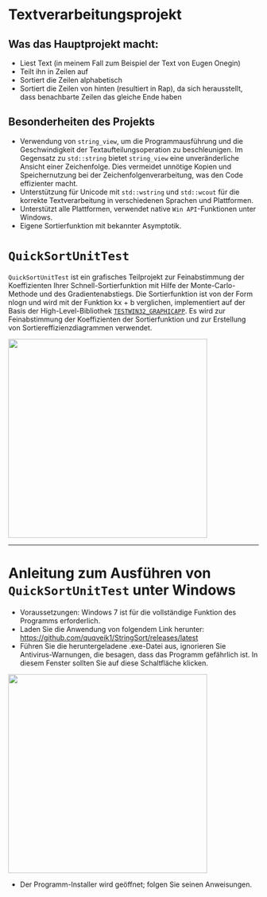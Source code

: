 # Textverarbeitungsprojekt

## Was das Hauptprojekt macht:
- Liest Text (in meinem Fall zum Beispiel der Text von Eugen Onegin)
- Teilt ihn in Zeilen auf
- Sortiert die Zeilen alphabetisch
- Sortiert die Zeilen von hinten (resultiert in Rap), da sich herausstellt, dass benachbarte Zeilen das gleiche Ende haben

## Besonderheiten des Projekts

- Verwendung von `string_view`, um die Programmausführung und die Geschwindigkeit der Textaufteilungsoperation zu beschleunigen. Im Gegensatz zu `std::string` bietet `string_view` eine unveränderliche Ansicht einer Zeichenfolge. Dies vermeidet unnötige Kopien und Speichernutzung bei der Zeichenfolgenverarbeitung, was den Code effizienter macht.
- Unterstützung für Unicode mit `std::wstring` und `std::wcout` für die korrekte Textverarbeitung in verschiedenen Sprachen und Plattformen.
- Unterstützt alle Plattformen, verwendet native `Win API`-Funktionen unter Windows.
- Eigene Sortierfunktion mit bekannter Asymptotik.

# `QuickSortUnitTest`

`QuickSortUnitTest` ist ein grafisches Teilprojekt zur Feinabstimmung der Koeffizienten Ihrer Schnell-Sortierfunktion mit Hilfe der Monte-Carlo-Methode und des Gradientenabstiegs. Die Sortierfunktion ist von der Form nlogn und wird mit der Funktion kx + b verglichen, implementiert auf der Basis der High-Level-Bibliothek [`TESTWIN32_GRAPHICAPP`](https://github.com/quqveik1/TESTWIN32_GRAPHICAPP).
Es wird zur Feinabstimmung der Koeffizienten der Sortierfunktion und zur Erstellung von Sortiereffizienzdiagrammen verwendet.

<img src="https://user-images.githubusercontent.com/64206443/235460597-0fbdd4c4-49d0-4fa8-a81e-cc3396697266.png" width="400">

--------------------------
# Anleitung zum Ausführen von `QuickSortUnitTest` unter Windows
- Voraussetzungen: Windows 7 ist für die vollständige Funktion des Programms erforderlich.
- Laden Sie die Anwendung von folgendem Link herunter: https://github.com/quqveik1/StringSort/releases/latest
- Führen Sie die heruntergeladene .exe-Datei aus, ignorieren Sie Antivirus-Warnungen, die besagen, dass das Programm gefährlich ist.
In diesem Fenster sollten Sie auf diese Schaltfläche klicken.

<img src="https://user-images.githubusercontent.com/64206443/182945554-ed4d18c6-a25d-4d0d-a331-e268643b3031.png" width="400">

- Der Programm-Installer wird geöffnet; folgen Sie seinen Anweisungen.
